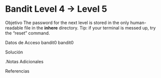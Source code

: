 # Bandit Level 4 → Level 5

Objetivo
The password for the next level is stored in the only human-readable file in the **inhere** directory. Tip: if your terminal is messed up, try the “reset” command.

Datos de Acceso
bandit0
bandit0

Solución

.Notas Adicionales

Referencias